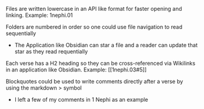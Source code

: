 Files are written lowercase in an API like format for faster opening and linking. Example: 1nephi.01

Folders are numbered in order so one could use file navigation to read sequentially 
- The Application like Obsidian can star a file and a reader can update that star as they read requentially

Each verse has a H2 heading so they can be cross-referenced via Wikilinks in an application like Obsidian. Example: [[1nephi.03#5]]

Blockquotes could be used to write comments directly after a verse by using the markdown > symbol  
- I left a few of my comments in 1 Nephi as an example 
